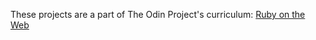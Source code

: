These projects are a part of The Odin Project's curriculum: [Ruby on the Web](http://www.theodinproject.com/ruby-programming/ruby-on-the-web)
